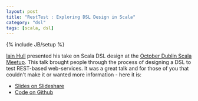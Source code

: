 ```yaml
---
layout: post
title: "RestTest : Exploring DSL Design in Scala"
category: "dsl"
tags: [scala, dsl]
---
```

{% include JB/setup %}

[Iain Hull](http://iainhull.github.io/) presented his take on Scala DSL design at the [October Dublin Scala Meetup](http://www.meetup.com/Dublin-Scala-users-group/events/144306612/). This talk brought people through the process of designing a DSL to test REST-based web-services. It was a great talk and for those of you that couldn't make it or wanted more information - here it is: 

* [Slides on Slideshare](http://www.slideshare.net/IainHull/rest-test)
* [Code on Github](https://github.com/IainHull/resttest) 


